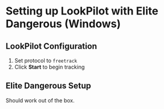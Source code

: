 # Setting up LookPilot with Elite Dangerous (Windows)

## LookPilot Configuration
1. Set protocol to `freetrack`
2. Click **Start** to begin tracking

## Elite Dangerous Setup
Should work out of the box.

